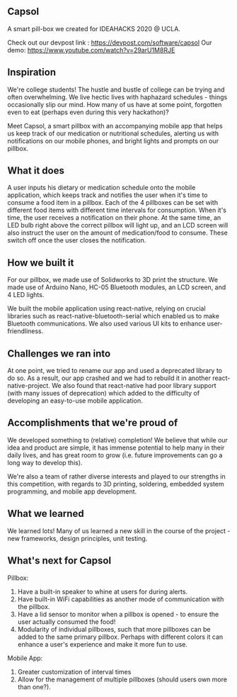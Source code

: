 ## Capsol
A smart pill-box we created for IDEAHACKS 2020 @ UCLA. 

Check out our devpost link : https://devpost.com/software/capsol
Our demo: https://www.youtube.com/watch?v=29arU1M8RJE

## Inspiration
We're college students! The hustle and bustle of college can be trying and often overwhelming. We live hectic lives with haphazard schedules - things occasionally slip our mind. How many of us have at some point, forgotten even to eat (perhaps even during this very hackathon)? 

Meet Capsol, a smart pillbox with an accompanying mobile app that helps us keep track of our medication or nutritional schedules, alerting us with notifications on our mobile phones, and bright lights and prompts on our pillbox.

## What it does
A user inputs his dietary or medication schedule onto the mobile application, which keeps track and notifies the user when it's time to consume a food item in a pillbox. Each of the 4 pillboxes can be set with different food items with different time intervals for consumption. When it's time, the user receives a notification on their phone. At the same time, an LED bulb right above the correct pillbox will light up, and an LCD screen will also instruct the user on the amount of medication/food to consume. These switch off once the user closes the notification.

## How we built it
For our pillbox, we made use of Solidworks to 3D print the structure. We made use of Arduino Nano, HC-05 Bluetooth modules, an LCD screen, and 4 LED lights. 

We built the mobile application using react-native, relying on crucial libraries such as react-native-bluetooth-serial which enabled us to make Bluetooth communications. We also used various UI kits to enhance user-friendliness.

## Challenges we ran into
At one point, we tried to rename our app and used a deprecated library to do so. As a result, our app crashed and we had to rebuild it in another react-native-project. 
We also found that react-native had poor library support (with many issues of deprecation) which added to the difficulty of developing an easy-to-use mobile application.

## Accomplishments that we're proud of
We developed something to (relative) completion!
We believe that while our idea and product are simple, it has immense potential to help many in their daily lives, and has great room to grow (i.e. future improvements can go a long way to develop this).

We're also a team of rather diverse interests and played to our strengths in this competition, with regards to 3D printing, soldering, embedded system programming, and mobile app development.

## What we learned
We learned lots! Many of us learned a new skill in the course of the project - new frameworks, design principles, unit testing. 

## What's next for Capsol
Pillbox:
1. Have a built-in speaker to whine at users for during alerts.
2. Have built-in WiFi capabilities as another mode of communication with the pillbox.
3. Have a lid sensor to monitor when a pillbox is opened - to ensure the user actually consumed the food!
4. Modularity of individual pillboxes, such that more pillboxes can be added to the same primary pillbox. Perhaps with different colors it can enhance a user's experience and make it more fun to use.

Mobile App:
1. Greater customization of interval times
2. Allow for the management of multiple pillboxes (should users own more than one?).
